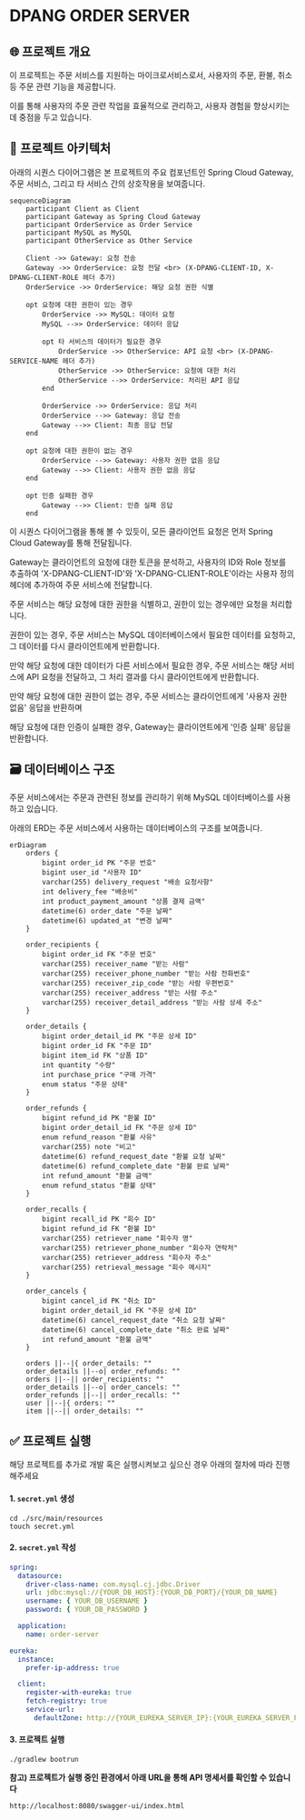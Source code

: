 # DPANG ORDER SERVER

## 🌐 프로젝트 개요

이 프로젝트는 주문 서비스를 지원하는 마이크로서비스로서, 사용자의 주문, 환불, 취소 등 주문 관련 기능을 제공합니다.

이를 통해 사용자의 주문 관련 작업을 효율적으로 관리하고, 사용자 경험을 향상시키는데 중점을 두고 있습니다.

## 🔀 프로젝트 아키텍처

아래의 시퀀스 다이어그램은 본 프로젝트의 주요 컴포넌트인 Spring Cloud Gateway, 주문 서비스, 그리고 타 서비스 간의 상호작용을 보여줍니다.

```mermaid
sequenceDiagram
    participant Client as Client
    participant Gateway as Spring Cloud Gateway
    participant OrderService as Order Service
    participant MySQL as MySQL
    participant OtherService as Other Service
    
    Client ->> Gateway: 요청 전송
    Gateway ->> OrderService: 요청 전달 <br> (X-DPANG-CLIENT-ID, X-DPANG-CLIENT-ROLE 헤더 추가)
    OrderService ->> OrderService: 해당 요청 권한 식별

    opt 요청에 대한 권한이 있는 경우
        OrderService ->> MySQL: 데이터 요청
        MySQL -->> OrderService: 데이터 응답

        opt 타 서비스의 데이터가 필요한 경우
            OrderService ->> OtherService: API 요청 <br> (X-DPANG-SERVICE-NAME 헤더 추가)
            OtherService ->> OtherService: 요청에 대한 처리
            OtherService -->> OrderService: 처리된 API 응답
        end

        OrderService ->> OrderService: 응답 처리
        OrderService -->> Gateway: 응답 전송
        Gateway -->> Client: 최종 응답 전달
    end

    opt 요청에 대한 권한이 없는 경우
        OrderService -->> Gateway: 사용자 권한 없음 응답
        Gateway -->> Client: 사용자 권한 없음 응답
    end

    opt 인증 실패한 경우
        Gateway -->> Client: 인증 실패 응답
    end

```

이 시퀀스 다이어그램을 통해 볼 수 있듯이, 모든 클라이언트 요청은 먼저 Spring Cloud Gateway를 통해 전달됩니다.

Gateway는 클라이언트의 요청에 대한 토큰을 분석하고, 사용자의 ID와 Role 정보를 추출하여
'X-DPANG-CLIENT-ID'와 'X-DPANG-CLIENT-ROLE'이라는 사용자 정의 헤더에 추가하여 주문 서비스에 전달합니다.

주문 서비스는 해당 요청에 대한 권한을 식별하고, 권한이 있는 경우에만 요청을 처리합니다.

권한이 있는 경우, 주문 서비스는 MySQL 데이터베이스에서 필요한 데이터를 요청하고, 그 데이터를 다시 클라이언트에게 반환합니다.

만약 해당 요청에 대한 데이터가 다른 서비스에서 필요한 경우, 주문 서비스는 해당 서비스에 API 요청을 전달하고, 그 처리 결과를 다시 클라이언트에게 반환합니다.

만약 해당 요청에 대한 권한이 없는 경우, 주문 서비스는 클라이언트에게 '사용자 권한 없음' 응답을 반환하며

해당 요청에 대한 인증이 실패한 경우, Gateway는 클라이언트에게 '인증 실패' 응답을 반환합니다.

## 🗃️ 데이터베이스 구조

주문 서비스에서는 주문과 관련된 정보를 관리하기 위해 MySQL 데이터베이스를 사용하고 있습니다.

아래의 ERD는 주문 서비스에서 사용하는 데이터베이스의 구조를 보여줍니다.

```mermaid
erDiagram
    orders {
        bigint order_id PK "주문 번호"
        bigint user_id "사용자 ID"
        varchar(255) delivery_request "배송 요청사항"
        int delivery_fee "배송비"
        int product_payment_amount "상품 결제 금액"
        datetime(6) order_date "주문 날짜"
        datetime(6) updated_at "변경 날짜"
    }

    order_recipients {
        bigint order_id FK "주문 번호"
        varchar(255) receiver_name "받는 사람"
        varchar(255) receiver_phone_number "받는 사람 전화번호"
        varchar(255) receiver_zip_code "받는 사람 우편번호"
        varchar(255) receiver_address "받는 사람 주소"
        varchar(255) receiver_detail_address "받는 사람 상세 주소"
    }

    order_details {
        bigint order_detail_id PK "주문 상세 ID"
        bigint order_id FK "주문 ID"
        bigint item_id FK "상품 ID"
        int quantity "수량"
        int purchase_price "구매 가격"
        enum status "주문 상태"
    }

    order_refunds {
        bigint refund_id PK "환불 ID"
        bigint order_detail_id FK "주문 상세 ID"
        enum refund_reason "환불 사유"
        varchar(255) note "비고"
        datetime(6) refund_request_date "환불 요청 날짜"
        datetime(6) refund_complete_date "환불 완료 날짜"
        int refund_amount "환불 금액"
        enum refund_status "환불 상태"
    }

    order_recalls {
        bigint recall_id PK "회수 ID"
        bigint refund_id FK "환불 ID"
        varchar(255) retriever_name "회수자 명"
        varchar(255) retriever_phone_number "회수자 연락처"
        varchar(255) retriever_address "회수자 주소"
        varchar(255) retrieval_message "회수 메시지"
    }

    order_cancels {
        bigint cancel_id PK "취소 ID"
        bigint order_detail_id FK "주문 상세 ID"
        datetime(6) cancel_request_date "취소 요청 날짜"
        datetime(6) cancel_complete_date "취소 완료 날짜"
        int refund_amount "환불 금액"
    }

    orders ||--|{ order_details: ""
    order_details ||--o| order_refunds: ""
    orders ||--|| order_recipients: ""
    order_details ||--o| order_cancels: ""
    order_refunds ||--|| order_recalls: ""
    user ||--|{ orders: ""
    item ||--|| order_details: ""

```

## ✅ 프로젝트 실행

해당 프로젝트를 추가로 개발 혹은 실행시켜보고 싶으신 경우 아래의 절차에 따라 진행해주세요

#### 1. `secret.yml` 생성

```commandline
cd ./src/main/resources
touch secret.yml
```

#### 2. `secret.yml` 작성

```yaml
spring:
  datasource:
    driver-class-name: com.mysql.cj.jdbc.Driver
    url: jdbc:mysql://{YOUR_DB_HOST}:{YOUR_DB_PORT}/{YOUR_DB_NAME}
    username: { YOUR_DB_USERNAME }
    password: { YOUR_DB_PASSWORD }

  application:
    name: order-server

eureka:
  instance:
    prefer-ip-address: true

  client:
    register-with-eureka: true
    fetch-registry: true
    service-url:
      defaultZone: http://{YOUR_EUREKA_SERVER_IP}:{YOUR_EUREKA_SERVER_PORT}/eureka/

```

#### 3. 프로젝트 실행

```commandline
./gradlew bootrun
```

**참고) 프로젝트가 실행 중인 환경에서 아래 URL을 통해 API 명세서를 확인할 수 있습니다**

```commandline
http://localhost:8080/swagger-ui/index.html
```
